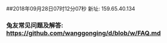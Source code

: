 ##2018年09月28日07时12分07秒 新址: 159.65.40.134
### 兔友常见问题及解答: https://github.com/wanggonging/d/blob/w/FAQ.md
